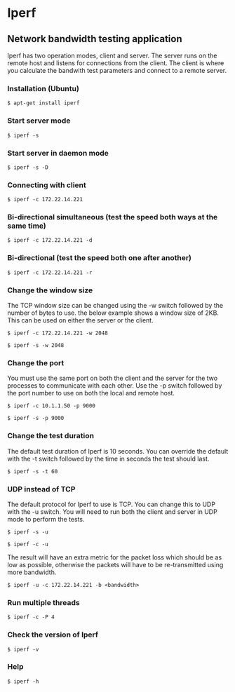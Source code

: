 # Iperf 
## Network bandwidth testing application

Iperf has two operation modes, client and server. The server runs on the remote host and listens for connections from the client. The client is where you calculate the bandwith test parameters and connect to a remote server.


### Installation (Ubuntu)

    $ apt-get install iperf

### Start server mode

    $ iperf -s

### Start server in daemon mode

    $ iperf -s -D

### Connecting with client

    $ iperf -c 172.22.14.221

### Bi-directional simultaneous (test the speed both ways at the same time)

    $ iperf -c 172.22.14.221 -d

 
### Bi-directional (test the speed both one after another)

    $ iperf -c 172.22.14.221 -r

### Change the window size

The TCP window size can be changed using the -w switch followed by the number of bytes to use. the below example shows a window size of 2KB. This can be used on either the server or the client.

    $ iperf -c 172.22.14.221 -w 2048

    $ iperf -s -w 2048

### Change the port

You must use the same port on both the client and the server for the two processes to communicate with each other. Use the -p switch followed by the port number to use on both the local and remote host.

    $ iperf -c 10.1.1.50 -p 9000

    $ iperf -s -p 9000

### Change the test duration

The default test duration of Iperf is 10 seconds. You can override the default with the -t switch followed by the time in seconds the test should last.

    $ iperf -s -t 60

### UDP instead of TCP

The default protocol for Iperf to use is TCP. You can change this to UDP with the -u switch. You will need to run both the client and server in UDP mode to perform the tests.

    $ iperf -s -u

    $ iperf -c -u

The result will have an extra metric for the packet loss which should be as low as possible, otherwise the packets will have to be re-transmitted using more bandwidth.

    $ iperf -u -c 172.22.14.221 -b <bandwidth>

### Run multiple threads

    $ iperf -c -P 4

### Check the version of Iperf

    $ iperf -v

### Help

    $ iperf -h